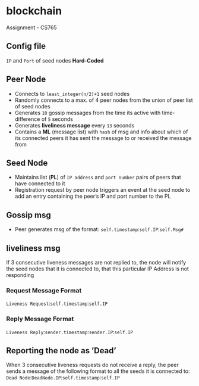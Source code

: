 # blockchain
Assignment - CS765 

## Config file
`IP` and `Port` of seed nodes __Hard-Coded__

## Peer Node
* Connects to `least_integer(n/2)+1` seed nodes 
* Randomly connects to a max. of 4 peer nodes from the union of peer list of seed nodes
* Generates `10` gossip messages from the time its active with time-difference of `5` seconds
* Generates __liveliness message__ every `13` seconds
* Contains a __ML__ (message list)  with `hash` of msg and info about which of its connected peers it has sent the message to or received the message from

## Seed Node 
* Maintains list (__PL__) of `IP address` and `port number` pairs of peers that have connected to it
* Registration request by peer node triggers an event at the seed node to add an entry containing the peer’s IP and port number to the PL

## Gossip msg
* Peer generates msg of the format: 
`self.timestamp`:`self.IP`:`self.Msg#`

## liveliness msg
If 3 consecutive liveness messages are not replied to, the node will notify the seed nodes that it is connected to, that this particular IP Address is not responding

### Request Message Format
`Liveness Request`:`self.timestamp`:`self.IP`

### Reply Message Format
`Liveness Reply`:`sender.timestamp`:`sender.IP`:`self.IP`

## Reporting the node as ’Dead’
When 3 consecutive liveness requests do not receive a reply, the peer sends a message of the following format to all the seeds it is connected to:
`Dead Node`:`DeadNode.IP`:`self.timestamp`:`self.IP`